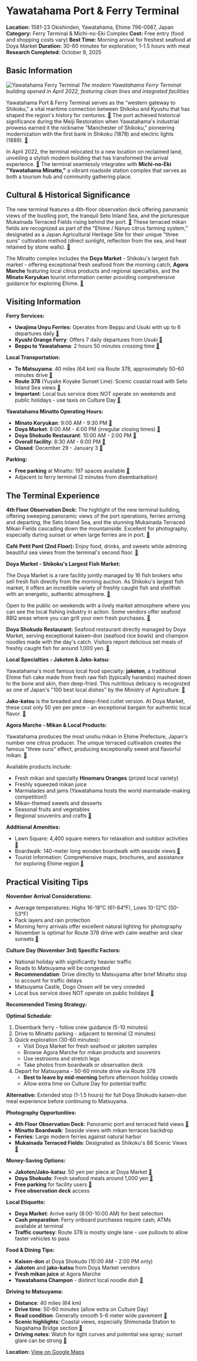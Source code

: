 # Yawatahama Port & Ferry Terminal

**Location:** 1581-23 Okishinden, Yawatahama, Ehime 796-0087, Japan
**Category:** Ferry Terminal & Michi-no-Eki Complex
**Cost:** Free entry (food and shopping costs vary)
**Best Time:** Morning arrival for freshest seafood at Doya Market
**Duration:** 30-60 minutes for exploration; 1-1.5 hours with meal
**Research Completed:** October 9, 2025

## Basic Information

![Yawatahama Ferry Terminal](https://upload.wikimedia.org/wikipedia/commons/0/0c/YawatahamaFerryTerminal_20220504.jpg)
*The modern Yawatahama Ferry Terminal building opened in April 2022, featuring clean lines and integrated facilities*

Yawatahama Port & Ferry Terminal serves as the "western gateway to Shikoku," a vital maritime connection between Shikoku and Kyushu that has shaped the region's history for centuries. [🔗](https://en.japantravel.com/ehime/yawatahama-port/3725) The port achieved historical significance during the Meiji Restoration when Yawatahama's industrial prowess earned it the nickname "Manchester of Shikoku," pioneering modernization with the first bank in Shikoku (1878) and electric lights (1889). [🔗](https://www.minatto.net/english)

In April 2022, the terminal relocated to a new location on reclaimed land, unveiling a stylish modern building that has transformed the arrival experience. [🔗](https://www.uwajimaunyu.co.jp/english/) The terminal seamlessly integrates with **Michi-no-Eki "Yawatahama Minatto,"** a vibrant roadside station complex that serves as both a tourism hub and community gathering place.

## Cultural & Historical Significance

The new terminal features a 4th-floor observation deck offering panoramic views of the bustling port, the tranquil Seto Inland Sea, and the picturesque Mukainada Terraced Fields rising behind the port. [🔗](https://www.minatto.net/english) These terraced mikan fields are recognized as part of the "Ehime / Nanyo citrus farming system," designated as a Japan Agricultural Heritage Site for their unique "three suns" cultivation method (direct sunlight, reflection from the sea, and heat retained by stone walls). [🔗](https://www.skr.mlit.go.jp/kikaku/88-kei/en/scenery/51_ehime.html)

The Minatto complex includes the **Doya Market** - Shikoku's largest fish market - offering exceptional fresh seafood from the morning catch, **Agora Marche** featuring local citrus products and regional specialties, and the **Minato Koryukan** tourist information center providing comprehensive guidance for exploring Ehime. [🔗](https://japantravel.navitime.com/en/area/jp/spot/02301-2800085/)

## Visiting Information

**Ferry Services:**
- **Uwajima Unyu Ferries**: Operates from Beppu and Usuki with up to 6 departures daily [🔗](https://www.uwajimaunyu.co.jp/english/)
- **Kyushi Orange Ferry**: Offers 7 daily departures from Usuki [🔗](https://www.orange-ferry.co.jp/en/kyu.html)
- **Beppu to Yawatahama**: 2 hours 50 minutes crossing time [🔗](https://japantravel.navitime.com/en/area/jp/railroad/00003119/)

**Local Transportation:**
- **To Matsuyama**: 40 miles (64 km) via Route 378, approximately 50-60 minutes drive [🔗](https://www.rome2rio.com/s/Yawatahama/Matsuyama)
- **Route 378** (Yuyake Koyake Sunset Line): Scenic coastal road with Seto Inland Sea views [🔗](https://theninjarider.com/route378/)
- **Important**: Local bus service does NOT operate on weekends and public holidays - use taxis on Culture Day [🔗](https://www.japan-guide.com/e/e2355.html)

**Yawatahama Minatto Operating Hours:**
- **Minato Koryukan**: 9:00 AM - 9:30 PM [🔗](https://www.minatto.net/english)
- **Doya Market**: 8:00 AM - 4:00 PM (irregular closing times) [🔗](https://japantravel.navitime.com/en/area/jp/spot/02301-2800085/)
- **Doya Shokudo Restaurant**: 10:00 AM - 2:00 PM [🔗](https://japantravel.navitime.com/en/area/jp/spot/02301-2800085/)
- **Overall facility**: 8:30 AM - 6:00 PM [🔗](https://japantravel.navitime.com/en/area/jp/spot/02301-2800085/)
- **Closed**: December 29 - January 3 [🔗](https://www.minatto.net/english)

**Parking:**
- **Free parking** at Minatto: 197 spaces available [🔗](https://japantravel.navitime.com/en/area/jp/spot/02301-2800085/)
- Adjacent to ferry terminal (2 minutes from disembarkation)

## The Terminal Experience

**4th Floor Observation Deck:**
The highlight of the new terminal building, offering sweeping panoramic views of the port operations, ferries arriving and departing, the Seto Inland Sea, and the stunning Mukainada Terraced Mikan Fields cascading down the mountainside. Excellent for photography, especially during sunset or when large ferries are in port. [🔗](https://www.minatto.net/english)

**Café Petit Pont (2nd Floor):**
Enjoy food, drinks, and sweets while admiring beautiful sea views from the terminal's second floor. [🔗](https://www.uwajimaunyu.co.jp/english/)

**Doya Market - Shikoku's Largest Fish Market:**

The Doya Market is a rare facility jointly managed by 16 fish brokers who sell fresh fish directly from the morning auction. As Shikoku's largest fish market, it offers an incredible variety of freshly caught fish and shellfish with an energetic, authentic atmosphere. [🔗](https://www.minatto.net/english)

Open to the public on weekends with a lively market atmosphere where you can see the local fishing industry in action. Some vendors offer seafood BBQ areas where you can grill your own fresh purchases. [🔗](https://en.japantravel.com/ehime/doma-market-is-a-wonderland/6200)

**Doya Shokudo Restaurant:**
Seafood restaurant directly managed by Doya Market, serving exceptional kaisen-don (seafood rice bowls) and champon noodles made with the day's catch. Visitors report delicious set meals of freshly caught fish for around 1,000 yen. [🔗](https://www.minatto.net/english)

**Local Specialties - Jakoten & Jako-katsu:**

Yawatahama's most famous local food specialty: **jakoten**, a traditional Ehime fish cake made from fresh raw fish (typically harambo) mashed down to the bone and skin, then deep-fried. This nutritious delicacy is recognized as one of Japan's "100 best local dishes" by the Ministry of Agriculture. [🔗](https://ehime-hyakka.com/en/stories/11/)

**Jako-katsu** is the breaded and deep-fried cutlet version. At Doya Market, these cost only 50 yen per piece - an exceptional bargain for authentic local flavor. [🔗](https://www.bitemybun.com/jakoten/)

**Agora Marche - Mikan & Local Products:**

Yawatahama produces the most unshu mikan in Ehime Prefecture, Japan's number one citrus producer. The unique terraced cultivation creates the famous "three suns" effect, producing exceptionally sweet and flavorful mikan. [🔗](https://www.byfood.com/blog/what-is-mikan-p-744)

Available products include:
- Fresh mikan and specialty **Hinomaru Oranges** (prized local variety)
- Freshly squeezed mikan juice
- Marmalades and jams (Yawatahama hosts the world marmalade-making competition!)
- Mikan-themed sweets and desserts
- Seasonal fruits and vegetables
- Regional souvenirs and crafts [🔗](https://www.minatto.net/english)

**Additional Amenities:**
- Lawn Square: 4,400 square meters for relaxation and outdoor activities [🔗](https://www.minatto.net/english)
- Boardwalk: 140-meter long wooden boardwalk with seaside views [🔗](https://www.minatto.net/english)
- Tourist Information: Comprehensive maps, brochures, and assistance for exploring Ehime region [🔗](https://www.minatto.net/english)

## Practical Visiting Tips

**November Arrival Considerations:**
- Average temperatures: Highs 16-18°C (61-64°F), Lows 10-12°C (50-53°F)
- Pack layers and rain protection
- Morning ferry arrivals offer excellent natural lighting for photography
- November is optimal for Route 378 drive with calm weather and clear sunsets [🔗](https://cycling-ehime.com/en/themes_route/iyonada/)

**Culture Day (November 3rd) Specific Factors:**
- National holiday with significantly heavier traffic
- Roads to Matsuyama will be congested
- **Recommendation**: Drive directly to Matsuyama after brief Minatto stop to account for traffic delays
- Matsuyama Castle, Dogo Onsen will be very crowded
- Local bus service does NOT operate on public holidays [🔗](https://www.japan-guide.com/e/e2355.html)

**Recommended Timing Strategy:**

**Optimal Schedule:**
1. Disembark ferry - follow crew guidance (5-10 minutes)
2. Drive to Minatto parking - adjacent to terminal (2 minutes)
3. Quick exploration (30-60 minutes):
   - Visit Doya Market for fresh seafood or jakoten samples
   - Browse Agora Marche for mikan products and souvenirs
   - Use restrooms and stretch legs
   - Take photos from boardwalk or observation deck
4. Depart for Matsuyama - 50-60 minute drive via Route 378
   - **Best to leave by mid-morning** before afternoon holiday crowds
   - Allow extra time on Culture Day for potential traffic

**Alternative:** Extended stop (1-1.5 hours) for full Doya Shokudo kaisen-don meal experience before continuing to Matsuyama.

**Photography Opportunities:**
- **4th Floor Observation Deck**: Panoramic port and terraced field views [🔗](https://www.minatto.net/english)
- **Minatto Boardwalk**: Seaside views with mikan terraces backdrop
- **Ferries**: Large modern ferries against natural harbor
- **Mukainada Terraced Fields**: Designated as Shikoku's 88 Scenic Views [🔗](https://www.skr.mlit.go.jp/kikaku/88-kei/en/scenery/51_ehime.html)

**Money-Saving Options:**
- **Jakoten/Jako-katsu**: 50 yen per piece at Doya Market [🔗](https://www.bitemybun.com/jakoten/)
- **Doya Shokudo**: Fresh seafood meals around 1,000 yen [🔗](https://www.minatto.net/english)
- **Free parking** for facility users [🔗](https://japantravel.navitime.com/en/area/jp/spot/02301-2800085/)
- **Free observation deck** access

**Local Etiquette:**
- **Doya Market**: Arrive early (8:00-10:00 AM) for best selection
- **Cash preparation**: Ferry onboard purchases require cash; ATMs available at terminal
- **Traffic courtesy**: Route 378 is mostly single lane - use pullouts to allow faster vehicles to pass

**Food & Dining Tips:**
- **Kaisen-don** at Doya Shokudo (10:00 AM - 2:00 PM only)
- **Jakoten** and **jako-katsu** from Doya Market vendors
- **Fresh mikan juice** at Agora Marche
- **Yawatahama Champon** - distinct local noodle dish [🔗](https://www.minatto.net/english)

**Driving to Matsuyama:**
- **Distance**: 40 miles (64 km)
- **Drive time**: 50-60 minutes (allow extra on Culture Day)
- **Road condition**: Generally smooth 5-6 meter wide pavement [🔗](https://cycling-ehime.com/en/themes_route/iyonada/)
- **Scenic highlights**: Coastal views, especially Shimonada Station to Nagahama Bridge section [🔗](https://theninjarider.com/route378/)
- **Driving notes**: Watch for tight curves and potential sea spray; sunset glare can be strong [🔗](https://cycling-ehime.com/en/themes_route/iyonada/)

**Location:** [View on Google Maps](https://maps.google.com/maps?q=33.45823,132.418314)
